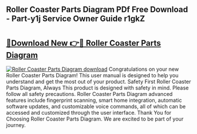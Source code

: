 ## Roller Coaster Parts Diagram PDf Free Download - Part-y1j Service Owner Guide r1gkZ

# <h2><a href="http://dfs5vv.blite.top/?on=Roller+Coaster+Parts+Diagram">🔗Download New 👉🔴 Roller Coaster Parts Diagram</a></h2>

[![Roller Coaster Parts Diagram download](https://i.imgur.com/lujVjoI.png)](http://dfs5vv.blite.top/?on=Roller+Coaster+Parts+Diagram)
Congratulations on your new Roller Coaster Parts Diagram! This user manual is designed to help you understand and get the most out of your product. Safety First Roller Coaster Parts Diagram, Always This product is designed with safety in mind. Please follow all safety precautions. Roller Coaster Parts Diagram advanced features include fingerprint scanning, smart home integration, automatic software updates, and customizable voice commands, all of which can be accessed and customized through the user interface. Thank You for Choosing Roller Coaster Parts Diagram. We are excited to be part of your journey.
